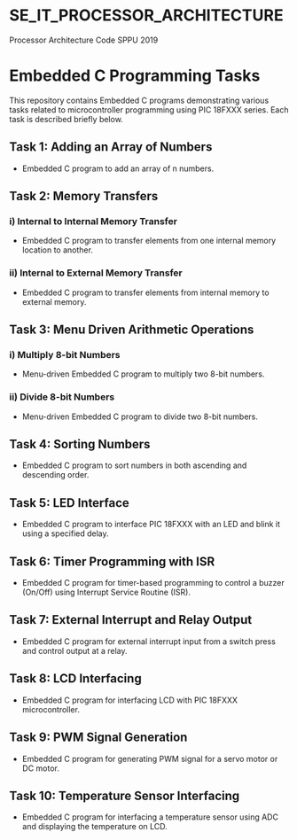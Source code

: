 # SE_IT_PROCESSOR_ARCHITECTURE
Processor Architecture Code SPPU 2019

# Embedded C Programming Tasks

This repository contains Embedded C programs demonstrating various tasks related to microcontroller programming using PIC 18FXXX series. Each task is described briefly below.

## Task 1: Adding an Array of Numbers
- Embedded C program to add an array of n numbers.

## Task 2: Memory Transfers
### i) Internal to Internal Memory Transfer
- Embedded C program to transfer elements from one internal memory location to another.
### ii) Internal to External Memory Transfer
- Embedded C program to transfer elements from internal memory to external memory.

## Task 3: Menu Driven Arithmetic Operations
### i) Multiply 8-bit Numbers
- Menu-driven Embedded C program to multiply two 8-bit numbers.
### ii) Divide 8-bit Numbers
- Menu-driven Embedded C program to divide two 8-bit numbers.

## Task 4: Sorting Numbers
- Embedded C program to sort numbers in both ascending and descending order.

## Task 5: LED Interface
- Embedded C program to interface PIC 18FXXX with an LED and blink it using a specified delay.

## Task 6: Timer Programming with ISR
- Embedded C program for timer-based programming to control a buzzer (On/Off) using Interrupt Service Routine (ISR).

## Task 7: External Interrupt and Relay Output
- Embedded C program for external interrupt input from a switch press and control output at a relay.

## Task 8: LCD Interfacing
- Embedded C program for interfacing LCD with PIC 18FXXX microcontroller.

## Task 9: PWM Signal Generation
- Embedded C program for generating PWM signal for a servo motor or DC motor.

## Task 10: Temperature Sensor Interfacing
- Embedded C program for interfacing a temperature sensor using ADC and displaying the temperature on LCD.
